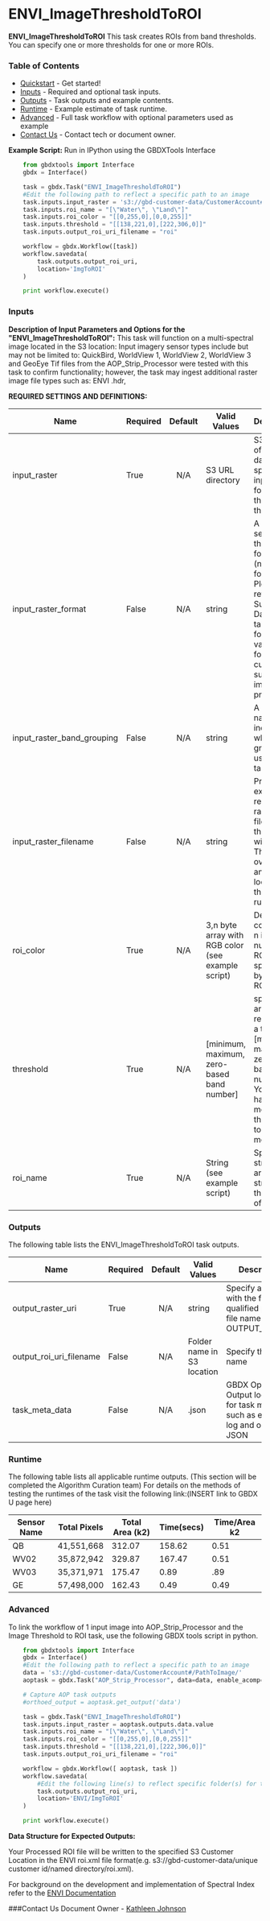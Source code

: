 # ENVI_ImageThresholdToROI

**ENVI_ImageThresholdToROI** This task creates ROIs from band thresholds. You can specify one or more thresholds for one or more ROIs.

### Table of Contents
 * [Quickstart](#quickstart) - Get started!
 * [Inputs](#inputs) - Required and optional task inputs.
 * [Outputs](#outputs) - Task outputs and example contents.
 * [Runtime](#runtime) - Example estimate of task runtime.
 * [Advanced](#advanced) - Full task workflow with optional parameters used as example
 * [Contact Us](#contact-us) - Contact tech or document owner.

**Example Script:** Run in IPython using the GBDXTools Interface

```python
    from gbdxtools import Interface
    gbdx = Interface()

    task = gbdx.Task("ENVI_ImageThresholdToROI")
    #Edit the following path to reflect a specific path to an image
    task.inputs.input_raster = 's3://gbd-customer-data/CustomerAccount#/PathToImage/'
    task.inputs.roi_name = "[\"Water\", \"Land\"]"
    task.inputs.roi_color = "[[0,255,0],[0,0,255]]"
    task.inputs.threshold = "[[138,221,0],[222,306,0]]"
    task.inputs.output_roi_uri_filename = "roi"

    workflow = gbdx.Workflow([task])
    workflow.savedata(
        task.outputs.output_roi_uri,
        location='ImgToROI'
    )

    print workflow.execute()

```
### Inputs

**Description of Input Parameters and Options for the "ENVI_ImageThresholdToROI":**
This task will function on a multi-spectral image located in the S3 location:
Input imagery sensor types include but may not be limited to: QuickBird, WorldView 1, WorldView 2, WorldView 3 and GeoEye
Tif files from the AOP_Strip_Processor were tested with this task to confirm functionality; however, the task may ingest additional raster image file types such as: ENVI .hdr,  

**REQUIRED SETTINGS AND DEFINITIONS:**

Name        |  Required              |       Default         |                 Valid Values                        |   Description
------------|-------------|:---------------------:|-----------------------------------------------------|--------------------------------
input_raster     | True        |          N/A          | S3 URL   directory      | S3 location of input data specify the input raster for applying the thresholds
input_raster_format   |  False    | N/A   |   string  | A string for selecting the raster format (non-DG format). Please refer to Supported Datasets table below for a list of valid values for currently supported image data products.
input_raster_band_grouping  | False  |  N/A   | string   |  A string name indentify which band grouping to use for the task.
input_raster_filename   | False     |   N/A   |  string  |  Provide the explicit relative raster filename that ENVI will open. This overrides any file lookup in the task runner.
roi_color   |   True          |          N/A          | 3,n byte array with RGB color (see example script)  | Define ROI color where n is the number of ROIs specified by ROI_NAME
threshold   | True             |          N/A          | [minimum, maximum, zero-based band number]          | specify an array that represents a threshold: [minimum, maximum, zero-based band number] You can have one or more thresholds to one or more ROIs
roi_name    |   True          |          N/A          | String  (see example script)                        | Specify a string or array of strings with the names of each ROI


### Outputs

The following table lists the ENVI_ImageThresholdToROI task outputs.

Name          |  Required             |       Default         |        Valid Values             |   Description
---------------|------------|:---------------------:|---------------------------------|-----------------
output_raster_uri   |    True    | N/A     |       string    |Specify a string with the fully-qualified path and file name for OUTPUT_RASTER.
output_roi_uri_filename    |  False   |      N/A        | Folder name in S3 location      | Specify the file name
task_meta_data  |  False  |  N/A   | .json   | GBDX Option. Output location for task meta data such as execution log and output JSON

### Runtime

The following table lists all applicable runtime outputs. (This section will be completed the Algorithm Curation team)
For details on the methods of testing the runtimes of the task visit the following link:(INSERT link to GBDX U page here)

  Sensor Name  | Total Pixels |  Total Area (k2)  |  Time(secs)  |  Time/Area k2
--------|:----------:|-----------|----------------|---------------
QB | 41,551,668 | 312.07 |158.62 |0.51  
WV02|35,872,942|329.87|167.47	|0.51
WV03|35,371,971|175.47	|0.89 |.89
GE| 57,498,000|162.43	|0.49 |0.49

### Advanced

To link the workflow of 1 input image into AOP_Strip_Processor and the Image Threshold to ROI task, use the following GBDX tools script in python.

```python
    from gbdxtools import Interface
    gbdx = Interface()
    #Edit the following path to reflect a specific path to an image
    data = 's3://gbd-customer-data/CustomerAccount#/PathToImage/'
    aoptask = gbdx.Task("AOP_Strip_Processor", data=data, enable_acomp=True, enable_pansharpen=False, enable_dra=False, bands='MS')

    # Capture AOP task outputs
    #orthoed_output = aoptask.get_output('data')

    task = gbdx.Task("ENVI_ImageThresholdToROI")
    task.inputs.input_raster = aoptask.outputs.data.value
    task.inputs.roi_name = "[\"Water\", \"Land\"]"
    task.inputs.roi_color = "[[0,255,0],[0,0,255]]"
    task.inputs.threshold = "[[138,221,0],[222,306,0]]"
    task.inputs.output_roi_uri_filename = "roi"

    workflow = gbdx.Workflow([ aoptask, task ])
    workflow.savedata(
        #Edit the following line(s) to reflect specific folder(s) for the output file (example location provided)
        task.outputs.output_roi_uri,
        location='ENVI/ImgToROI'
    )

    print workflow.execute()
```

**Data Structure for Expected Outputs:**

Your Processed ROI file will be written to the specified S3 Customer Location in the ENVI roi.xml file format(e.g.  s3://gbd-customer-data/unique customer id/named directory/roi.xml).  


For background on the development and implementation of Spectral Index refer to the [ENVI Documentation](https://www.harrisgeospatial.com/docs/enviimagethresholdtoroitask.html)

###Contact Us
Document Owner - [Kathleen Johnson](#kathleen.johnson@digitalglobe.com)
